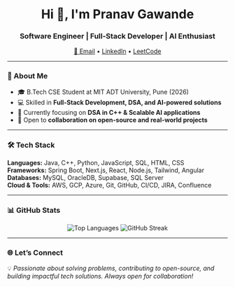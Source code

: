 <h1 align="center">Hi 👋, I'm Pranav Gawande</h1>
<h3 align="center">Software Engineer | Full-Stack Developer | AI Enthusiast</h3>

<p align="center">
  <a href="mailto:gawandepranav27@gmail.com">📧 Email</a> • 
  <a href="https://linkedin.com/in/pranav-gawande">LinkedIn</a> • 
  <a href="https://leetcode.com/u/pranavvv__/">LeetCode</a>
</p>

---

### 🚀 About Me  
- 🎓 B.Tech CSE Student at MIT ADT University, Pune (2026)  
- 💻 Skilled in **Full-Stack Development, DSA, and AI-powered solutions**  
- 🌱 Currently focusing on **DSA in C++ & Scalable AI applications**  
- 🤝 Open to **collaboration on open-source and real-world projects**  
 

---

### 🛠️ Tech Stack  
**Languages:** Java, C++, Python, JavaScript, SQL, HTML, CSS  
**Frameworks:** Spring Boot, Next.js, React, Node.js, Tailwind, Angular  
**Databases:** MySQL, OracleDB, Supabase, SQL Server  
**Cloud & Tools:** AWS, GCP, Azure, Git, GitHub, CI/CD, JIRA, Confluence  

---

### 📊 GitHub Stats  
<p align="center">
<img src="https://github-readme-stats.vercel.app/api/top-langs?username=pranavv00&show_icons=true&locale=en&layout=compact" alt="Top Languages" />
<img src="https://github-readme-streak-stats.herokuapp.com/?user=pranavv00" alt="GitHub Streak" />
</p>

---

### 🌐 Let’s Connect  
💡 *Passionate about solving problems, contributing to open-source, and building impactful tech solutions. Always open for collaboration!*  
